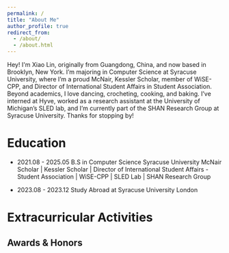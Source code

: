 ```yaml
---
permalink: /
title: "About Me"
author_profile: true
redirect_from: 
  - /about/
  - /about.html
---
```


Hey! I'm Xiao Lin, originally from Guangdong, China, and now based in Brooklyn, New York. I’m majoring in Computer Science at Syracuse University, where I’m a proud McNair, Kessler Scholar, member of WiSE-CPP, and Director of International Student Affairs in Student Association. Beyond academics, I love dancing, crocheting, cooking, and baking. I’ve interned at Hyve, worked as a research assistant at the University of Michigan’s SLED lab, and I’m currently part of the SHAN Research Group at Syracuse University. Thanks for stopping by!

Education
======
- 2021.08 - 2025.05
    B.S in Computer Science
    Syracuse University
    McNair Scholar | Kessler Scholar | Director of International Student Affairs - Student Association | WiSE-CPP | SLED Lab | SHAN Research Group

- 2023.08 - 2023.12
    Study Abroad at Syracuse University London


Extracurricular Activities
======


Awards & Honors
------
